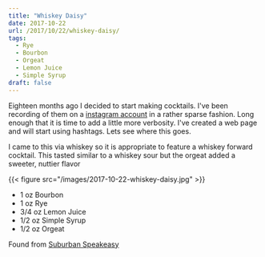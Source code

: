 ```yaml
---
title: "Whiskey Daisy"
date: 2017-10-22
url: /2017/10/22/whiskey-daisy/
tags:
  - Rye
  - Bourbon
  - Orgeat
  - Lemon Juice
  - Simple Syrup
draft: false
---
```


Eighteen months ago I decided to start making cocktails. I've been recording of them on a [instagram account](https://instagram.com/mendy_drinks) in a rather sparse fashion. Long enough that it is time to add a little more verbosity. I've created a web page and will start using hashtags. Lets see where this goes.

I came to this via whiskey so it is appropriate to feature a whiskey forward cocktail. This tasted similar to a whiskey sour but the orgeat added a sweeter, nuttier flavor

{{< figure src="/images/2017-10-22-whiskey-daisy.jpg" >}}

* 1 oz Bourbon
* 1 oz Rye
* 3/4 oz Lemon Juice
* 1/2 oz Simple Syrup
* 1/2 oz Orgeat

Found from [Suburban Speakeasy](https://www.instagram.com/p/BYgsz1rHHN_/)
